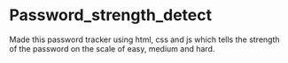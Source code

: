 # Password_strength_detect

Made this password tracker using html, css and js which tells the strength of the password on the scale of easy, medium and hard.
